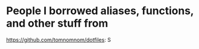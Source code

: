 # People I borrowed aliases, functions, and other stuff from
https://github.com/tomnomnom/dotfiles:
S
